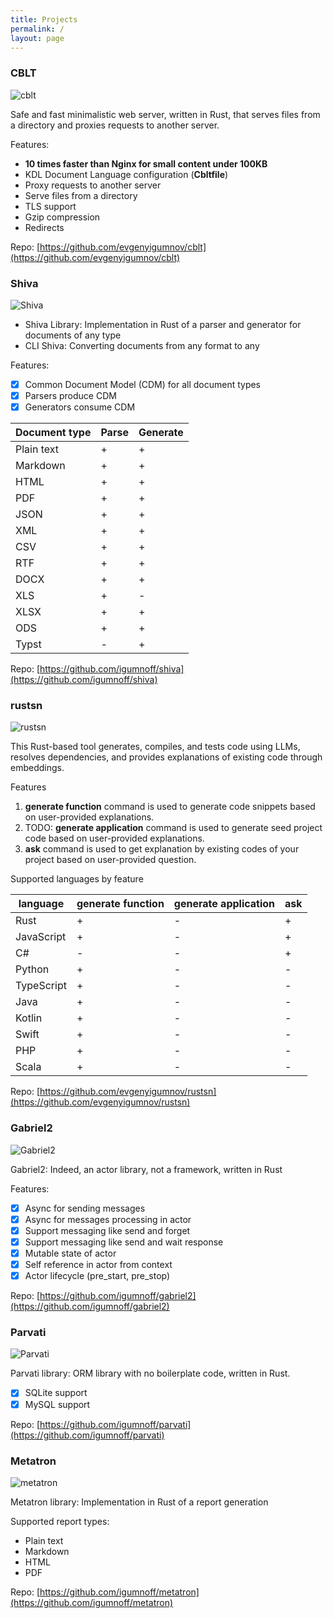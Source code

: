 ```yaml
---
title: Projects
permalink: /
layout: page
---
```


### CBLT
![cblt](https://github.com/evgenyigumnov/cblt/raw/HEAD/logo.png)

Safe and fast minimalistic web server, written in Rust, that serves files from a directory and proxies requests to another server.

Features: 
- **10 times faster than Nginx for small content under 100KB**
- KDL Document Language configuration (**Cbltfile**)
- Proxy requests to another server
- Serve files from a directory
- TLS support
- Gzip compression
- Redirects

Repo: [https://github.com/evgenyigumnov/cblt](https://github.com/evgenyigumnov/cblt)


### Shiva
![Shiva](/shiva.png)
- Shiva Library: Implementation in Rust of a parser and generator for documents of any type
- CLI Shiva: Сonverting documents from any format to any

Features:

- [x] Common Document Model (CDM) for all document types
- [x] Parsers produce CDM
- [x] Generators consume CDM

| Document type | Parse | Generate |
|---------------|-------|----------|
| Plain text    | +     | +        |
| Markdown      | +     | +        |
| HTML          | +     | +        |
| PDF           | +     | +        |
| JSON          | +     | +        |
| XML           | +     | +        |
| CSV           | +     | +        |
| RTF           | +     | +        |
| DOCX          | +     | +        |
| XLS           | +     | -        |
| XLSX          | +     | +        |
| ODS           | +     | +        |
| Typst         | -     | +        |

Repo: [https://github.com/igumnoff/shiva](https://github.com/igumnoff/shiva)


### rustsn 

![rustsn](https://github.com/evgenyigumnov/rustsn/raw/HEAD/logo.png)

This Rust-based tool generates, compiles, and tests code using LLMs, resolves dependencies, and provides explanations of existing code through embeddings.

Features

1. **generate function** command is used to generate code snippets based on user-provided explanations.
2. TODO: **generate application** command is used to generate seed project code based on user-provided explanations.
3. **ask** command is used to get explanation by existing codes of your project based on user-provided question.

Supported languages by feature

| language   | generate function | generate application | ask |
|------------|-------------------|----------------------|-----|
| Rust       | +                 | -                    | +   |
| JavaScript | +                 | -                    | +   |
| C#         | -                 | -                    | +   |
| Python     | +                 | -                    | -   |
| TypeScript | +                 | -                    | -   |
| Java       | +                 | -                    | -   |
| Kotlin     | +                 | -                    | -   |
| Swift      | +                 | -                    | -   |
| PHP        | +                 | -                    | -   |
| Scala      | +                 | -                    | -   |

Repo: [https://github.com/evgenyigumnov/rustsn](https://github.com/evgenyigumnov/rustsn)


### Gabriel2
![Gabriel2](/gabriel2.png)

Gabriel2: Indeed, an actor library, not a framework, written in Rust

Features:

- [x] Async for sending messages
- [x] Async for messages processing in actor
- [x] Support messaging like send and forget 
- [x] Support messaging like send and wait response
- [x] Mutable state of actor
- [x] Self reference in actor from context
- [x] Actor lifecycle (pre_start, pre_stop)

Repo: [https://github.com/igumnoff/gabriel2](https://github.com/igumnoff/gabriel2)

### Parvati
![Parvati](/parvati.png)

Parvati library: ORM library with no boilerplate code, written in Rust.

- [x] SQLite support
- [x] MySQL support

Repo: [https://github.com/igumnoff/parvati](https://github.com/igumnoff/parvati)

### Metatron
![metatron](/metatron.png)

Metatron library: Implementation in Rust of a report generation

Supported report types:

- Plain text
- Markdown
- HTML
- PDF

Repo: [https://github.com/igumnoff/metatron](https://github.com/igumnoff/metatron)
